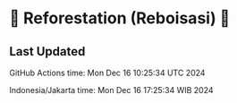 
# 🌳 Reforestation (Reboisasi) 🌲

## Last Updated

GitHub Actions time: Mon Dec 16 10:25:34 UTC 2024

Indonesia/Jakarta time: Mon Dec 16 17:25:34 WIB 2024
